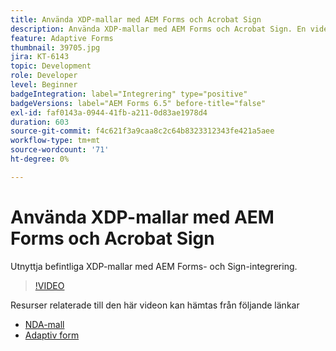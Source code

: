 ```yaml
---
title: Använda XDP-mallar med AEM Forms och Acrobat Sign
description: Använda XDP-mallar med AEM Forms och Acrobat Sign. En video som detaljerat utnyttjar befintliga XDP-mallar med AEM Forms- och Sign-integrering.
feature: Adaptive Forms
thumbnail: 39705.jpg
jira: KT-6143
topic: Development
role: Developer
level: Beginner
badgeIntegration: label="Integrering" type="positive"
badgeVersions: label="AEM Forms 6.5" before-title="false"
exl-id: faf0143a-0944-41fb-a211-0d83ae1978d4
duration: 603
source-git-commit: f4c621f3a9caa8c2c64b8323312343fe421a5aee
workflow-type: tm+mt
source-wordcount: '71'
ht-degree: 0%

---
```


# Använda XDP-mallar med AEM Forms och Acrobat Sign

Utnyttja befintliga XDP-mallar med AEM Forms- och Sign-integrering.

>[!VIDEO](https://video.tv.adobe.com/v/39705?quality=12&learn=on)

Resurser relaterade till den här videon kan hämtas från följande länkar

* [NDA-mall](assets/nda-agreement-xdp-template.zip)
* [Adaptiv form](assets/nda-agreement-af-with-xdp-template.zip)

